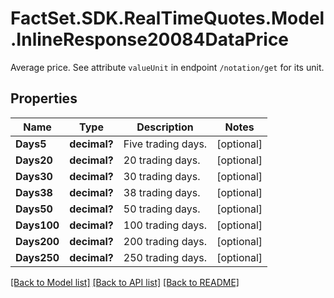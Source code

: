 # FactSet.SDK.RealTimeQuotes.Model.InlineResponse20084DataPrice
Average price. See attribute `valueUnit` in endpoint `/notation/get` for its unit.

## Properties

Name | Type | Description | Notes
------------ | ------------- | ------------- | -------------
**Days5** | **decimal?** | Five trading days. | [optional] 
**Days20** | **decimal?** | 20 trading days. | [optional] 
**Days30** | **decimal?** | 30 trading days. | [optional] 
**Days38** | **decimal?** | 38 trading days. | [optional] 
**Days50** | **decimal?** | 50 trading days. | [optional] 
**Days100** | **decimal?** | 100 trading days. | [optional] 
**Days200** | **decimal?** | 200 trading days. | [optional] 
**Days250** | **decimal?** | 250 trading days. | [optional] 

[[Back to Model list]](../README.md#documentation-for-models) [[Back to API list]](../README.md#documentation-for-api-endpoints) [[Back to README]](../README.md)

